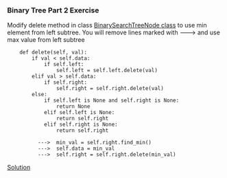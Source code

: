 ### Binary Tree Part 2 Exercise

Modify delete method in class [BinarySearchTreeNode class](https://github.com/codebasics/data-structures-algorithms-python/blob/master/data_structures/9_Binary_Tree_2/binary_tree_part_2.py)
to use min element from left subtree. You will remove lines marked with ---> and use max value from left subtree

```
    def delete(self, val):
        if val < self.data:
            if self.left:
                self.left = self.left.delete(val)
        elif val > self.data:
            if self.right:
                self.right = self.right.delete(val)
        else:
            if self.left is None and self.right is None:
                return None
            elif self.left is None:
                return self.right
            elif self.right is None:
                return self.right

          --->  min_val = self.right.find_min()
          --->  self.data = min_val
          --->  self.right = self.right.delete(min_val)
```

[Solution](https://github.com/codebasics/data-structures-algorithms-python/blob/master/data_structures/9_Binary_Tree_2/Exercise/binary_tree_part_2_exercise.py)

